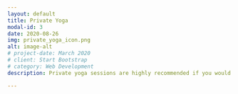 ```yaml
---
layout: default
title: Private Yoga
modal-id: 3
date: 2020-08-26
img: private_yoga_icon.png
alt: image-alt
# project-date: March 2020
# client: Start Bootstrap
# category: Web Development
description: Private yoga sessions are highly recommended if you would like to start with yoga or deepen and develop your practice. During our time together you will be able to; <br><br> + work on a specific area of your body that is causing discomfort <br> + to learn how to use yoga to better manage stress <br> + explore poses and breathing exercises that will make you feel more energised <br> + to practise at a pace and time that is convenient for you... <br><br> Location - at your preferred place. Private Yoga lessons are usually at the client's home. Otherwise, it is possible to arrange an alternative location. Please enquire about the possibilities. 

---
```

